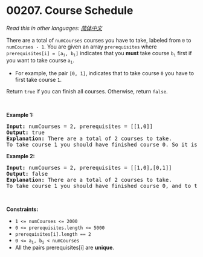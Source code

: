 # 00207. Course Schedule

  _Read this in other languages:_
    [_简体中文_](README.zh-CN.md)

<p>There are a total of <code>numCourses</code> courses you have to take, labeled from <code>0</code> to <code>numCourses - 1</code>. You are given an array <code>prerequisites</code> where <code>prerequisites[i] = [a<sub>i</sub>, b<sub>i</sub>]</code> indicates that you <strong>must</strong> take course <code>b<sub>i</sub></code> first if you want to take course <code>a<sub>i</sub></code>.</p>

<ul>
	<li>For example, the pair <code>[0, 1]</code>, indicates that to take course <code>0</code> you have to first take course <code>1</code>.</li>
</ul>

<p>Return <code>true</code> if you can finish all courses. Otherwise, return <code>false</code>.</p>

<p>&nbsp;</p>
<p><strong>Example 1:</strong></p>

<pre>
<strong>Input:</strong> numCourses = 2, prerequisites = [[1,0]]
<strong>Output:</strong> true
<strong>Explanation:</strong> There are a total of 2 courses to take. 
To take course 1 you should have finished course 0. So it is possible.
</pre>

<p><strong>Example 2:</strong></p>

<pre>
<strong>Input:</strong> numCourses = 2, prerequisites = [[1,0],[0,1]]
<strong>Output:</strong> false
<strong>Explanation:</strong> There are a total of 2 courses to take. 
To take course 1 you should have finished course 0, and to take course 0 you should also have finished course 1. So it is impossible.
</pre>

<p>&nbsp;</p>
<p><strong>Constraints:</strong></p>

<ul>
	<li><code>1 &lt;= numCourses &lt;= 2000</code></li>
	<li><code>0 &lt;= prerequisites.length &lt;= 5000</code></li>
	<li><code>prerequisites[i].length == 2</code></li>
	<li><code>0 &lt;= a<sub>i</sub>, b<sub>i</sub> &lt; numCourses</code></li>
	<li>All the pairs prerequisites[i] are <strong>unique</strong>.</li>
</ul>
